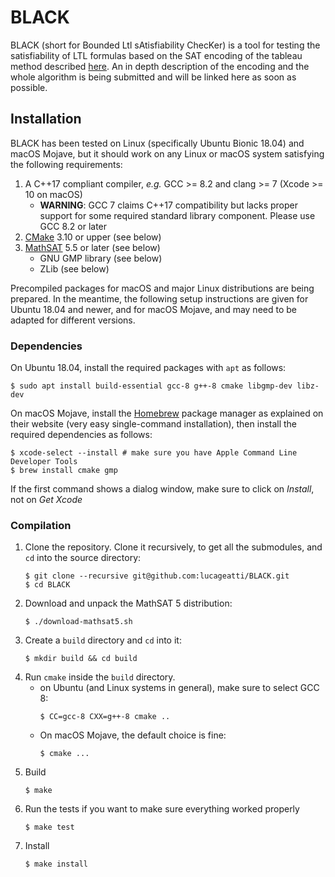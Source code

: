# BLACK

BLACK (short for Bounded Ltl sAtisfiability ChecKer) is a tool for testing the
satisfiability of LTL formulas based on the SAT encoding of the tableau method
described [here][Reynolds]. An in depth description of the encoding and the
whole algorithm is being submitted and will be linked here as soon as possible.

## Installation

BLACK has been tested on Linux (specifically Ubuntu Bionic 18.04) and macOS
Mojave, but it should work on any Linux or macOS system satisfying the following
requirements:
1. A C++17 compliant compiler, *e.g.* GCC >= 8.2 and clang >= 7
    (Xcode >= 10 on macOS)
   * **WARNING**: GCC 7 claims C++17 compatibility but lacks proper support for
   some required standard library component. Please use GCC 8.2 or later
2. [CMake][CMake] 3.10 or upper (see below)
3. [MathSAT][MathSAT] 5.5 or later (see below)
   * GNU GMP library (see below)
   * ZLib (see below)

Precompiled packages for macOS and major Linux distributions are being prepared.
In the meantime, the following setup instructions are given for Ubuntu 18.04 and
newer, and for macOS Mojave, and may need to be adapted for different versions.

### Dependencies

On Ubuntu 18.04, install the required packages with `apt` as follows:

```
$ sudo apt install build-essential gcc-8 g++-8 cmake libgmp-dev libz-dev
```

On macOS Mojave, install the [Homebrew] package manager as explained on their
website (very easy single-command installation), then install the required
dependencies as follows:

```
$ xcode-select --install # make sure you have Apple Command Line Developer Tools
$ brew install cmake gmp
```

If the first command shows a dialog window, make sure to click on *Install*,
not on *Get Xcode*

### Compilation
1. Clone the repository. Clone it recursively, to get all the submodules, and
   `cd` into the source directory:
   ```
   $ git clone --recursive git@github.com:lucageatti/BLACK.git
   $ cd BLACK
   ```
2. Download and unpack the MathSAT 5 distribution:
   ```
   $ ./download-mathsat5.sh
   ```
1. Create a `build` directory and `cd` into it:
   ```
   $ mkdir build && cd build
   ```
2. Run `cmake` inside the `build` directory.
   * on Ubuntu (and Linux systems in general), make sure to select GCC 8:  
      ```
      $ CC=gcc-8 CXX=g++-8 cmake ..
      ```
   * On macOS Mojave, the default choice is fine:  
      ```
      $ cmake ...
      ```
3. Build
   ```
   $ make
   ```
4. Run the tests if you want to make sure everything worked properly  
   ```
   $ make test
   ```
5. Install  
   ```
   $ make install
   ```

[Reynolds]: https://arxiv.org/abs/1609.04102
[CMake]: https://cmake.org
[MathSAT]: http://mathsat.fbk.eu
[Homebrew]: https://brew.sh
